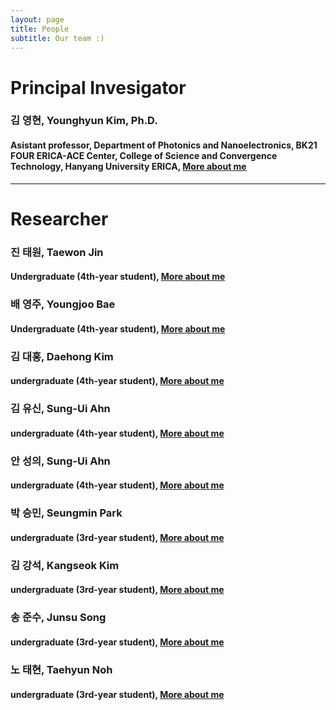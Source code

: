 ```yaml
---
layout: page
title: People
subtitle: Our team :)
---
```


# Principal Invesigator
### 김 영현, Younghyun Kim, Ph.D.
#### Asistant professor, Department of Photonics and Nanoelectronics, BK21 FOUR ERICA-ACE Center, College of Science and Convergence Technology, Hanyang University ERICA, [More about me](https://yh2424.github.io/people/younghyunkim) 

<!--- 
| ![image](https://user-images.githubusercontent.com/32427749/127579757-95fe1d97-7820-4485-acfe-42483abd727e.png) | 김영현, Younghyun Kim, Ph.D. |
--->

---
# Researcher
### 진 태원, Taewon Jin
#### Undergraduate (4th-year student), [More about me](https://yh2424.github.io/people/YOURNAME)  

### 배 영주, Youngjoo Bae
#### Undergraduate (4th-year student), [More about me](https://yh2424.github.io/people/YOURNAME)  

### 김 대홍, Daehong Kim
#### undergraduate (4th-year student), [More about me](https://yh2424.github.io/people/YOURNAME)  

### 김 유신, Sung-Ui Ahn
#### undergraduate (4th-year student), [More about me](https://yh2424.github.io/people/YOURNAME)  

### 안 성의, Sung-Ui Ahn
#### undergraduate (4th-year student), [More about me](https://yh2424.github.io/people/YOURNAME)  

### 박 승민, Seungmin Park
#### undergraduate (3rd-year student), [More about me](https://yh2424.github.io/people/YOURNAME)  

### 김 강석, Kangseok Kim 
#### undergraduate (3rd-year student), [More about me](https://yh2424.github.io/people/YOURNAME)  

### 송 준수, Junsu Song
#### undergraduate (3rd-year student), [More about me](https://yh2424.github.io/people/YOURNAME)  

### 노 태현, Taehyun Noh
#### undergraduate (3rd-year student), [More about me](https://yh2424.github.io/people/YOURNAME)  
